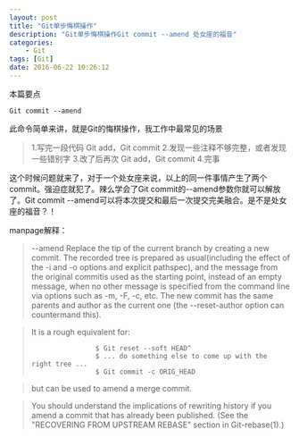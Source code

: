 ```yaml
---
layout: post  
title: "Git单步悔棋操作"  
description: "Git单步悔棋操作Git commit --amend 处女座的福音"  
categories:
    - Git
tags: [Git]  
date: 2016-06-22 10:26:12
---
```


本篇要点
``` shell
Git commit --amend
```
此命令简单来讲，就是Git的悔棋操作，我工作中最常见的场景
>1.写完一段代码 Git add，Git commit
2.发现一些注释不够完整，或者发现一些错别字
3.改了后再次 Git add，Git commit
4.完事

这个时候问题就来了，对于一个处女座来说，以上的同一件事情产生了两个commit。强迫症就犯了。辣么学会了Git commit的--amend参数你就可以解放了。Git commit --amend可以将本次提交和最后一次提交完美融合。是不是处女座的福音？！


manpage解释：
> --amend
Replace the tip of the current branch by creating a new commit. The recorded tree is prepared as usual(including the effect of the -i and -o options and explicit pathspec), and the message from the original commitis used as the starting point, instead of an empty message, when no other message is specified from the command line via options such as -m, -F, -c, etc. The new commit has the same parents and author as the current one (the --reset-author option can countermand this).

>It is a rough equivalent for:
>
>                     $ Git reset --soft HEAD^
>                     $ ... do something else to come up with the right tree ...
>                     $ Git commit -c ORIG_HEAD

>but can be used to amend a merge commit.

>You should understand the implications of rewriting history if you amend a commit that has already been published. (See the "RECOVERING FROM UPSTREAM REBASE" section in Git-rebase(1).)
